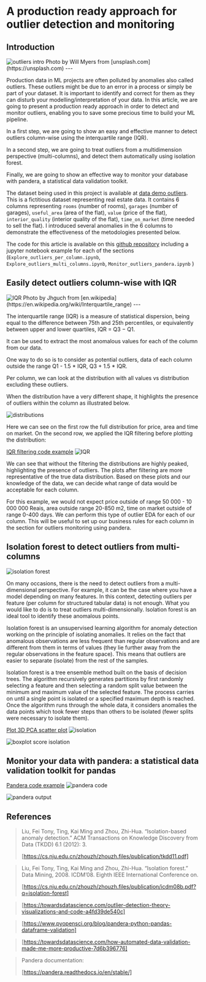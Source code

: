 # A production ready approach for outlier detection and monitoring


## Introduction

<img src="images/will-myers-ku_ttDpqIVc-unsplash.jpg" alt="outliers intro" title="Outliers"/>
Photo by Will Myers from  [unsplash.com](https://unsplash.com)
---

Production data in ML projects are often polluted by anomalies also called outliers.
These outliers might be due to an error in a process or simply be part of your dataset. It is important
to identify and correct for them as they can disturb your modelling/interpretation of your data.
In this article, we are going to present a production ready approach in order to detect and monitor outliers,
enabling you to save some precious time to build your ML pipeline.

In a first step, we are going to show an easy and effective manner to detect outliers column-wise using the interquartile range (IQR).

In a second step, we are going to treat outliers from a multidimension perspective (multi-columns),
and detect them automatically using isolation forest.

Finally, we are going to show an effective way to monitor your database with pandera, a statistical data validation toolkit.

The dataset being used in this project is available at [data demo outliers](https://github.com/vbelz/Outliers_detection/tree/main/data). This is a fictitious dataset representing real estate data.
It contains 6 columns representing `rooms` (number of rooms), `garages` (number of garages), `useful_area` (area of the flat), `value` (price of the flat), `interior_quality` (interior quality of the flat), `time_on_market` (time needed to sell the flat). I introduced several anomalies in the 6 columns to demonstrate the effectiveness of the metodologies presented below.

The code for this article is available on this [github repository](https://github.com/vbelz/Outliers_detection)
including a jupyter notebook example for each of the sections (`Explore_outliers_per_column.ipynb`,
`Explore_outliers_multi_columns.ipynb`, `Monitor_outliers_pandera.ipynb`  )

## Easily detect outliers column-wise with IQR

<img src="images/IQR.png" alt="IQR" title="IQR"/>
Photo by Jhguch from  [en.wikipedia](https://en.wikipedia.org/wiki/Interquartile_range)
---

The interquartile range (IQR) is a measure of statistical dispersion, being equal to the difference between 75th and 25th percentiles,
or equivalently between upper and lower quartiles, IQR = Q3 − Q1.

It can be used to extract the most anomalous values for each of the column from our data.

One way to do so is to consider as potential outliers, data of each column outside the range Q1 - 1.5 * IQR, Q3 + 1.5 * IQR.

Per column, we can look at the distribution with all values vs distribution excluding these outliers.

When the distribution have a very different shape, it highlights the presence of outliers within the column as illustrated below.

<img src="images/distributions.png" alt="distributions" title="distributions"/>

Here we can see on the first row the full distribution for price, area and time on market. On the second row, we applied the IQR filtering before
plotting the distribution:

[IQR filtering code example](https://gist.github.com/vbelz/8a09ff54ed740b71bf8aafeaa009d193)
<img src="images/IQR_example.py.png" alt="IQR" title="IQR"/>

We can see that without the filtering the distributions are highly peaked, highlighting the presence of outliers.
The plots after filtering are more representative of the true data distribution. Based on these plots and our knowledge of the data, we can decide what range of data would be acceptable for each column.

For this example, we would not expect price outside of range 50 000 - 10 000 000 Reais, area outside range 20-850 m2, time on market outside of range
0-400 days. We can perform this type of outlier EDA for each of our column. This will be useful to set up our business rules for each column in the
section for outliers monitoring using pandera.


## Isolation forest to detect outliers from multi-columns

<img src="images/plot_isolation_forest_varying_threshold.gif" alt="isolation forest" title="isolation forest"/>

On many occasions, there is the need to detect outliers from a multi-dimensional perspective. For example, it can be the case where you have a model depending on
many features. In this context, detecting outliers per feature (per column for structured tabular data) is not enough. What you would like to do is to treat outliers multi-dimensionally. Isolation forest is an ideal tool to identify these anomalous points.

Isolation forest is an unsupervised learning algorithm for anomaly detection working on the principle of isolating anomalies. It relies on the fact that anomalous observations are less frequent than regular observations and are different from them in terms of values (they lie further away from the regular observations in the feature space). This means that outliers are easier to separate (isolate) from the rest of the samples.

Isolation forest is a tree ensemble method built on the basis of decision trees. The algorithm recursively generates partitions by first randomly selecting a feature and then selecting a random split value between the minimum and maximum value of the selected feature. The process carries on until a single point is isolated or a specified maximum depth is reached. Once the algorithm runs through the whole data, it considers anomalies the data points which took fewer steps than others to be isolated (fewer splits were necessary to isolate them).

[Plot 3D PCA scatter plot](https://gist.github.com/vbelz/b26564b0b68bf271ed9cfc995f49828c)
<img src="images/isolation_example.py.png" alt="isolation" title="isolation"/>

<img src="images/boxplot_score.png" alt="boxplot score isolation" title="boxplot score isolation"/>


## Monitor your data with pandera: a statistical data validation toolkit for pandas

[Pandera code example](https://gist.github.com/vbelz/c8fd3bc85932ca0d9bfb270e985d9f91)
<img src="images/Pandera_example.py.png" alt="pandera code" title="pandera code"/>

<img src="images/example_pandera.png" alt="pandera output" title="pandera output"/>

## References

>Liu, Fei Tony, Ting, Kai Ming and Zhou, Zhi-Hua. “Isolation-based anomaly detection.” ACM Transactions on Knowledge Discovery from Data (TKDD) 6.1 (2012): 3.
>
>[https://cs.nju.edu.cn/zhouzh/zhouzh.files/publication/tkdd11.pdf]

>Liu, Fei Tony, Ting, Kai Ming and Zhou, Zhi-Hua. “Isolation forest.” Data Mining, 2008. ICDM’08. Eighth IEEE International Conference on.
>
>[https://cs.nju.edu.cn/zhouzh/zhouzh.files/publication/icdm08b.pdf?q=isolation-forest]

>
>
>[https://towardsdatascience.com/outlier-detection-theory-visualizations-and-code-a4fd39de540c]

>
>
>[https://www.pyopensci.org/blog/pandera-python-pandas-dataframe-validation]

>
>
>[https://towardsdatascience.com/how-automated-data-validation-made-me-more-productive-7d6b396776]

> Pandera documentation:
>
> [https://pandera.readthedocs.io/en/stable/]
